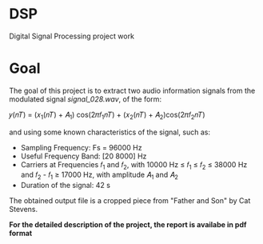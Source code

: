# DSP
Digital Signal Processing project work

# Goal
The goal of this project is to extract two audio information signals from the modulated signal *signal_028.wav*, of the form:

𝑦(𝑛𝑇) = (𝑥<sub>1</sub>(𝑛𝑇) + 𝐴<sub>1</sub>) cos(2𝜋𝑓<sub>1</sub>𝑛𝑇) + (𝑥<sub>2</sub>(𝑛𝑇) + 𝐴<sub>2</sub>)cos⁡(2𝜋𝑓<sub>2</sub>𝑛𝑇)

and using some known characteristics of the signal, such as:
- Sampling Frequency: Fs = 96000 Hz
- Useful Frequency Band: [20 8000] Hz
- Carriers at Frequencies 𝑓<sub>1</sub> and 𝑓<sub>2</sub>, with 10000 Hz ≤ 𝑓<sub>1</sub> ≤ 𝑓<sub>2</sub> ≤ 38000 Hz and 𝑓<sub>2</sub> - 𝑓<sub>1</sub> ≥ 17000 Hz, with
amplitude 𝐴<sub>1</sub> and 𝐴<sub>2</sub>
- Duration of the signal: 42 s

The obtained output file is a cropped piece from "Father and Son" by Cat Stevens. 

**For the detailed description of the project, the report is availabe in pdf format**
